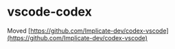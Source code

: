 # vscode-codex
Moved [https://github.com/Implicate-dev/codex-vscode](https://github.com/Implicate-dev/codex-vscode)
